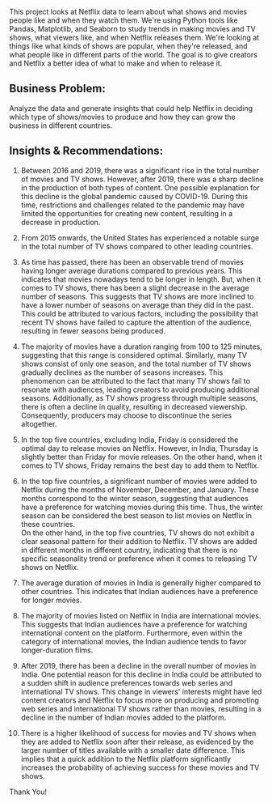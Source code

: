This project looks at Netflix data to learn about what shows and movies people like and when they watch them. We're using Python tools like Pandas, Matplotlib, and Seaborn to study trends in making movies and TV shows, what viewers like, and when Netflix releases them. We're looking at things like what kinds of shows are popular, when they're released, and what people like in different parts of the world. The goal is to give creators and Netflix a better idea of what to make and when to release it.

## Business Problem:
Analyze the data and generate insights that could help Netflix in deciding which type of shows/movies to produce and how they can grow the business in different countries.

## Insights & Recommendations:
1. Between 2016 and 2019, there was a significant rise in the total number of movies and TV shows. However, after 2019, there was a sharp decline in the production of both types of content. One possible explanation for this decline is the global pandemic caused by COVID-19. During this time, restrictions and challenges related to the pandemic may have limited the opportunities for creating new content, resulting in a decrease in production.

2. From 2015 onwards, the United States has experienced a notable surge in the total number of TV shows compared to other leading countries.

3. As time has passed, there has been an observable trend of movies having longer average durations compared to previous years. This indicates that movies nowadays tend to be longer in length. But, when it comes to TV shows, there has been a slight decrease in the average number of seasons. This suggests that TV shows are more inclined to have a lower number of seasons on average than they did in the past. This could be attributed to various factors, including the possibility that recent TV shows have failed to capture the attention of the audience, resulting in fewer seasons being produced.

4. The majority of movies have a duration ranging from 100 to 125 minutes, suggesting that this range is considered optimal. Similarly, many TV shows consist of only one season, and the total number of TV shows gradually declines as the number of seasons increases. This phenomenon can be attributed to the fact that many TV shows fail to resonate with audiences, leading creators to avoid producing additional seasons. Additionally, as TV shows progress through multiple seasons, there is often a decline in quality, resulting in decreased viewership. Consequently, producers may choose to discontinue the series altogether.

5. In the top five countries, excluding India, Friday is considered the optimal day to release movies on Netflix. However, in India, Thursday is slightly better than Friday for movie releases. On the other hand, when it comes to TV shows, Friday remains the best day to add them to Netflix.

6. In the top five countries, a significant number of movies were added to Netflix during the months of November, December, and January. These months correspond to the winter season, suggesting that audiences have a preference for watching movies during this time. Thus, the winter season can be considered the best season to list movies on Netflix in these countries.\
On the other hand, in the top five countries, TV shows do not exhibit a clear seasonal pattern for their addition to Netflix. TV shows are added in different months in different country, indicating that there is no specific seasonality trend or preference when it comes to releasing TV shows on Netflix.

7. The average duration of movies in India is generally higher compared to other countries. This indicates that Indian audiences have a preference for longer movies.

8. The majority of movies listed on Netflix in India are international movies. This suggests that Indian audiences have a preference for watching international content on the platform. Furthermore, even within the category of international movies, the Indian audience tends to favor longer-duration films.

9. After 2019, there has been a decline in the overall number of movies in India. One potential reason for this decline in India could be attributed to a sudden shift in audience preferences towards web series and international TV shows. This change in viewers' interests might have led content creators and Netflix to focus more on producing and promoting web series and international TV shows rather than movies, resulting in a decline in the number of Indian movies added to the platform.

10. There is a higher likelihood of success for movies and TV shows when they are added to Netflix soon after their release, as evidenced by the larger number of titles available with a smaller date difference. This implies that a quick addition to the Netflix platform significantly increases the probability of achieving success for these movies and TV shows.

Thank You!
